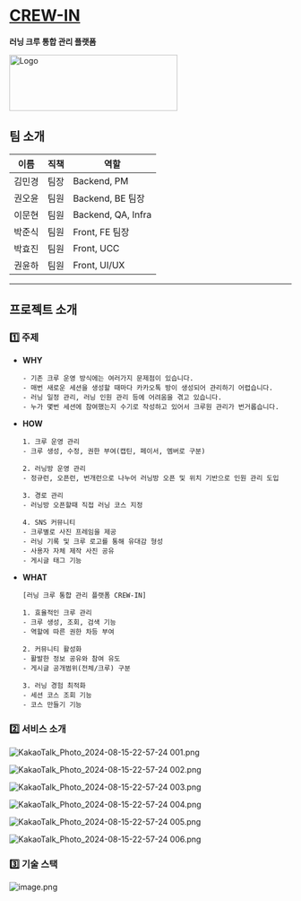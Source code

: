 # [CREW-IN](https://crew-in.site/login)

**러닝 크루 통합 관리 플랫폼**

<img src="exec/images/mainLogo.png" alt="Logo" width="300" height="100">

## 팀 소개

| 이름 | 직책 | 역할 |
| --- | --- | --- |
| 김민경 | 팀장 | Backend, PM |
| 권오윤 | 팀원 | Backend, BE 팀장  |
| 이문현 | 팀원 | Backend, QA, Infra |
| 박준식 | 팀원 | Front, FE 팀장 |
| 박효진 | 팀원 | Front, UCC  |
| 권윤하 | 팀원 | Front, UI/UX |

---

## 프로젝트 소개

### 1️⃣ 주제

- **WHY**
    
    ```
    - 기존 크루 운영 방식에는 여러가지 문제점이 있습니다.
    - 매번 새로운 세션을 생성할 때마다 카카오톡 방이 생성되어 관리하기 어렵습니다.
    - 러닝 일정 관리, 러닝 인원 관리 등에 어려움을 겪고 있습니다.
    - 누가 몇번 세션에 참여했는지 수기로 작성하고 있어서 크루원 관리가 번거롭습니다. 
    ```
    
- **HOW**
    
    ```
    1. 크루 운영 관리
    - 크루 생성, 수정, 권한 부여(캡틴, 페이서, 멤버로 구분)
    
    2. 러닝방 운영 관리
    - 정규런, 오픈런, 번개런으로 나누어 러닝방 오픈 및 위치 기반으로 인원 관리 도입
    
    3. 경로 관리
    - 러닝방 오픈할때 직접 러닝 코스 지정 
    
    4. SNS 커뮤니티
    - 크루별로 사진 프레임을 제공
    - 러닝 기록 및 크루 로고를 통해 유대감 형성
    - 사용자 자체 제작 사진 공유
    - 게시글 태그 기능
    ```
    
- **WHAT**
    
    ```
    [러닝 크루 통합 관리 플랫폼 CREW-IN]
    
    1. 효율적인 크루 관리
    - 크루 생성, 조회, 검색 기능
    - 역할에 따른 권한 차등 부여
    
    2. 커뮤니티 활성화
    - 활발한 정보 공유와 참여 유도
    - 게시글 공개범위(전체/크루) 구분
    
    3. 러닝 경험 최적화
    - 세션 코스 조회 기능
    - 코스 만들기 기능 
    ```
    

### 2️⃣ 서비스 소개

![KakaoTalk_Photo_2024-08-15-22-57-24 001.png](exec/images/introduction1.png)

![KakaoTalk_Photo_2024-08-15-22-57-24 002.png](exec/images/introduction2.png)

![KakaoTalk_Photo_2024-08-15-22-57-24 003.png](exec/images/introduction3.png)

![KakaoTalk_Photo_2024-08-15-22-57-24 004.png](exec/images/introduction4.png)

![KakaoTalk_Photo_2024-08-15-22-57-24 005.png](exec/images/introduction5.png)

![KakaoTalk_Photo_2024-08-15-22-57-24 006.png](exec/images/introduction6.png)

### 3️⃣ 기술 스택

![image.png](exec/images/architecture.png)
